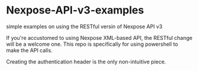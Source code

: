 # Nexpose-API-v3-examples
simple examples on using the RESTful versin of Nexpose API v3

If you're accustomed to using Nexpose XML-based API, the RESTful change will be a welcome one.  This repo is specifically for using powershell to make the API calls.

Creating the authentication header is the only non-intuitive piece.
